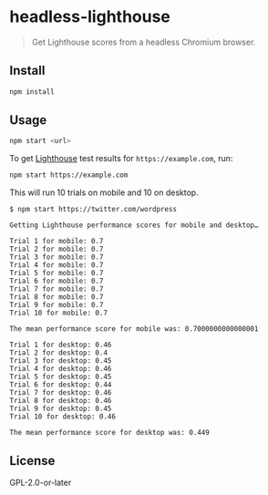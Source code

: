 # headless-lighthouse

> Get Lighthouse scores from a headless Chromium browser.

## Install

```bash
npm install
```

## Usage

```bash
npm start <url>
```

To get [Lighthouse](https://developers.google.com/web/tools/lighthouse/) test results for `https://example.com`, run:

```bash
npm start https://example.com
```

This will run 10 trials on mobile and 10 on desktop.

```
$ npm start https://twitter.com/wordpress

Getting Lighthouse performance scores for mobile and desktop… 

Trial 1 for mobile: 0.7
Trial 2 for mobile: 0.7
Trial 3 for mobile: 0.7
Trial 4 for mobile: 0.7
Trial 5 for mobile: 0.7
Trial 6 for mobile: 0.7
Trial 7 for mobile: 0.7
Trial 8 for mobile: 0.7
Trial 9 for mobile: 0.7
Trial 10 for mobile: 0.7

The mean performance score for mobile was: 0.7000000000000001

Trial 1 for desktop: 0.46
Trial 2 for desktop: 0.4
Trial 3 for desktop: 0.45
Trial 4 for desktop: 0.46
Trial 5 for desktop: 0.45
Trial 6 for desktop: 0.44
Trial 7 for desktop: 0.46
Trial 8 for desktop: 0.46
Trial 9 for desktop: 0.45
Trial 10 for desktop: 0.46

The mean performance score for desktop was: 0.449
```

## License

GPL-2.0-or-later
